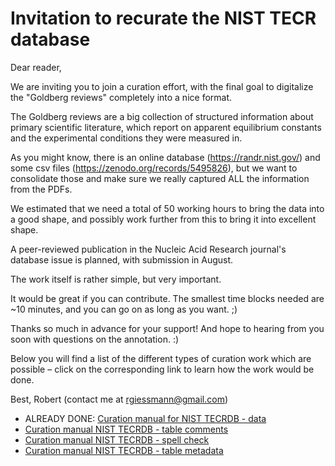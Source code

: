 # Invitation to recurate the NIST TECR database

Dear reader,

We are inviting you to join a curation effort, with the final goal to digitalize the "Goldberg reviews" completely into a nice format.

The Goldberg reviews are a big collection of structured information about primary scientific literature, which report on apparent equilibrium constants and the experimental conditions they were measured in. 

As you might know, there is an online database (https://randr.nist.gov/) and some csv files (https://zenodo.org/records/5495826), but we want to consolidate those and make sure we really captured ALL the information from the PDFs. 

We estimated that we need a total of 50 working hours to bring the data into a good shape, and possibly work further from this to bring it into excellent shape.

A peer-reviewed publication in the Nucleic Acid Research journal's database issue is planned, with submission in August.

The work itself is rather simple, but very important.

It would be great if you can contribute. The smallest time blocks needed are ~10 minutes, and you can go on as long as you want. ;)


Thanks so much in advance for your support! And hope to hearing from you soon with questions on the annotation. :)

Below you will find a list of the different types of curation work which are possible – click on the corresponding link to learn how the work would be done.

Best,
   Robert (contact me at rgiessmann@gmail.com)

* ALREADY DONE: [Curation manual for NIST TECRDB - data](https://docs.google.com/document/d/1vu0S6aNTA0xo8yGulJwdtE8lWITPstZMd0N-h5mADYc/edit)
* [Curation manual NIST TECRDB - table comments](https://docs.google.com/document/d/1e2RdKq01vSWxJi_Cq_ZlwgQO7s02EBOYUosVWn7hKmU/edit)
* [Curation manual NIST TECRDB - spell check](https://docs.google.com/document/d/1YMAPBcn2PVD2eGSTyew5MtPpABo6zCTyCy2SbSq5U_M/edit)
* [Curation manual NIST TECRDB - table metadata](https://docs.google.com/document/d/12ShYTE-Ss3HJ6nhTeL0XBnlyM5fkCstl55L1x9rxuCU/edit)
